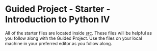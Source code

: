 # Guided Project - Starter - Introduction to Python IV

All of the starter files are located inside [src](src). These files will be helpful as you follow along with the Guided Project. Use the files on your local machine in your preferred editor as you follow along.

